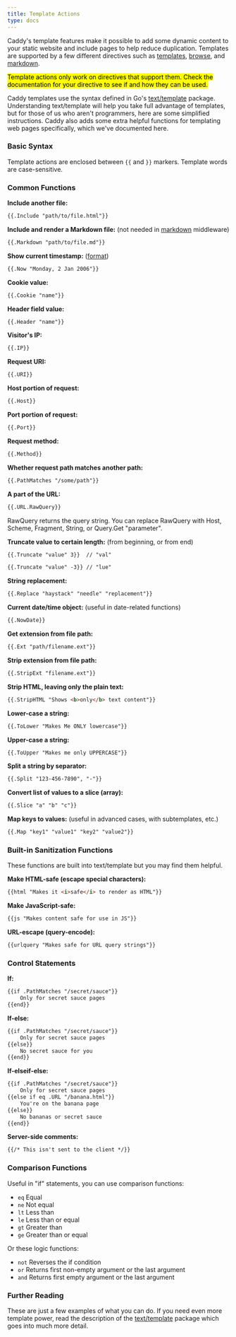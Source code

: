 ```yaml
---
title: Template Actions
type: docs
---
```



Caddy's template features make it possible to add some dynamic content to your static website and include pages to help reduce duplication. Templates are supported by a few different directives such as [templates](/docs/templates), [browse](/docs/browse), and [markdown](/docs/markdown).

<mark class="block">Template actions only work on directives that support them. Check the documentation for your directive to see if and how they can be used.</mark>

Caddy templates use the syntax defined in Go's [text/template](http://golang.org/pkg/text/template/) package. Understanding text/template will help you take full advantage of templates, but for those of us who aren't programmers, here are some simplified instructions. Caddy also adds some extra helpful functions for templating web pages specifically, which we've documented here.

### Basic Syntax

Template actions are enclosed between `{{` and `}}` markers. Template words are case-sensitive.

### Common Functions

**Include another file:**

```html
{{.Include "path/to/file.html"}}
```

**Include and render a Markdown file:** (not needed in [markdown](/docs/markdown) middleware)

```html
{{.Markdown "path/to/file.md"}}
```

**Show current timestamp:** ([format](https://github.com/golang/go/blob/f06795d9b742cf3292a0f254646c23603fc6419b/src/time/format.go#L9-L41))

```html
{{.Now "Monday, 2 Jan 2006"}}
```

**Cookie value:**

```html
{{.Cookie "name"}}
```

**Header field value:**

```html
{{.Header "name"}}
```

**Visitor's IP:**

```html
{{.IP}}
```

**Request URI:**

```html
{{.URI}}
```

**Host portion of request:**

```html
{{.Host}}
```

**Port portion of request:**

```html
{{.Port}}
```

**Request method:**

```html
{{.Method}}
```

**Whether request path matches another path:**

```html
{{.PathMatches "/some/path"}}
```

**A part of the URL:**

```html
{{.URL.RawQuery}}
```

RawQuery returns the query string. You can replace RawQuery with Host, Scheme, Fragment, String, or Query.Get "parameter".

**Truncate value to certain length:** (from beginning, or from end)

```html
{{.Truncate "value" 3}}  // "val"
```
```html
{{.Truncate "value" -3}} // "lue"
```

**String replacement:**

```html
{{.Replace "haystack" "needle" "replacement"}}
```

**Current date/time object:** (useful in date-related functions)

```html
{{.NowDate}}
```

**Get extension from file path:**

```html
{{.Ext "path/filename.ext"}}
```

**Strip extension from file path:**

```html
{{.StripExt "filename.ext"}}
```

**Strip HTML, leaving only the plain text:**

```html
{{.StripHTML "Shows <b>only</b> text content"}}
```

**Lower-case a string:**

```html
{{.ToLower "Makes Me ONLY lowercase"}}
```

**Upper-case a string:**

```html
{{.ToUpper "Makes me only UPPERCASE"}}
```

**Split a string by separator:**

```html
{{.Split "123-456-7890", "-"}}
```

**Convert list of values to a slice (array):**

```html
{{.Slice "a" "b" "c"}}
```

**Map keys to values:** (useful in advanced cases, with subtemplates, etc.)

```html
{{.Map "key1" "value1" "key2" "value2"}}
```

### Built-in Sanitization Functions

These functions are built into text/template but you may find them helpful.

**Make HTML-safe (escape special characters):**

```html
{{html "Makes it <i>safe</i> to render as HTML"}}
```

**Make JavaScript-safe:**

```html
{{js "Makes content safe for use in JS"}}
```

**URL-escape (query-encode):**

```html
{{urlquery "Makes safe for URL query strings"}}
```

### Control Statements

**If:**

```html
{{if .PathMatches "/secret/sauce"}}
	Only for secret sauce pages
{{end}}
```

**If-else:**

```html
{{if .PathMatches "/secret/sauce"}}
	Only for secret sauce pages
{{else}}
	No secret sauce for you
{{end}}
```

**If-elseif-else:**

```html
{{if .PathMatches "/secret/sauce"}}
	Only for secret sauce pages
{{else if eq .URL "/banana.html"}}
	You're on the banana page
{{else}}
	No bananas or secret sauce
{{end}}
```

**Server-side comments:**

```html
{{/* This isn't sent to the client */}}
```

### Comparison Functions

Useful in "if" statements, you can use comparison functions:

*   `eq` Equal
*   `ne` Not equal
*   `lt` Less than
*   `le` Less than or equal
*   `gt` Greater than
*   `ge` Greater than or equal

Or these logic functions:

*   `not` Reverses the if condition
*   `or` Returns first non-empty argument or the last argument
*   `and` Returns first empty argument or the last argument

### Further Reading

These are just a few examples of what you can do. If you need even more template power, read the description of the [text/template](http://golang.org/pkg/text/template/) package which goes into much more detail.
